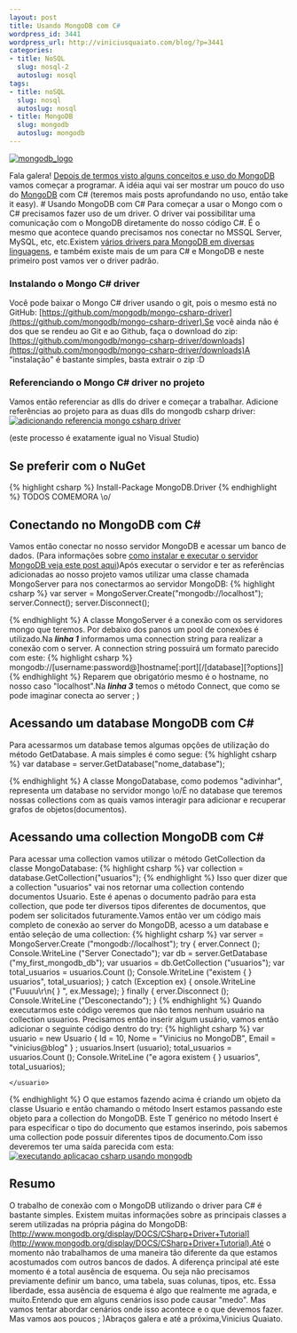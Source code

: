 ```yaml
--- 
layout: post
title: Usando MongoDB com C#
wordpress_id: 3441
wordpress_url: http://viniciusquaiato.com/blog/?p=3441
categories: 
- title: NoSQL
  slug: nosql-2
  autoslug: nosql
tags: 
- title: noSQL
  slug: nosql
  autoslug: nosql
- title: MongoDB
  slug: mongodb
  autoslug: mongodb
---
```



[![](http://viniciusquaiato.com/images_posts/mongodb_logo.png "mongodb_logo")](http://viniciusquaiato.com/images_posts/mongodb_logo.png)

Fala galera! [Depois de termos visto alguns conceitos e uso do MongoDB](http://viniciusquaiato.com/blog/primeiros-passos-com-mongodb/) vamos começar a programar. A idéia aqui vai ser mostrar um pouco do uso do [MongoDB](http://www.mongodb.org/) com C# (teremos mais posts aprofundando no uso, então take it easy). # Usando MongoDB com C#
Para começar a usar o Mongo com o C# precisamos fazer uso de um driver. O driver vai possibilitar uma comunicação com o MongoDB diretamente do nosso código C#. É o mesmo que acontece quando precisamos nos conectar no MSSQL Server, MySQL, etc, etc.Existem [vários drivers para MongoDB em diversas linguagens](http://www.mongodb.org/display/DOCS/Drivers), e também existe mais de um para C# e MongoDB e neste primeiro post vamos ver o driver padrão.

### Instalando o Mongo C# driver
Você pode baixar o Mongo C# driver usando o git, pois o mesmo está no GitHub: [https://github.com/mongodb/mongo-csharp-driver](https://github.com/mongodb/mongo-csharp-driver).Se você ainda não é dos que se rendeu ao Git e ao Github, faça o download do zip: [https://github.com/mongodb/mongo-csharp-driver/downloads](https://github.com/mongodb/mongo-csharp-driver/downloads)A "instalação" é bastante simples, basta extrair o zip :D

### Referenciando o Mongo C# driver no projeto


Vamos então referenciar as dlls do driver e começar a trabalhar. Adicione referências ao projeto para as duas dlls do mongodb csharp driver:[![adicionando referencia mongo csharp driver](http://viniciusquaiato.com/images_posts/adicionando-referencia-mongo-csharp-driver-300x280.png "adicionando referencia mongo csharp driver")](http://viniciusquaiato.com/images_posts/adicionando-referencia-mongo-csharp-driver.png)

(este processo é exatamente igual no Visual Studio)

##

## Se preferir com o NuGet

{% highlight csharp %}
Install-Package MongoDB.Driver
{% endhighlight %}
TODOS COMEMORA \o/

## Conectando no MongoDB com C#
Vamos então conectar no nosso servidor MongoDB e acessar um banco de dados. (Para informações sobre [como instalar e executar o servidor MongoDB veja este post aqui](http://viniciusquaiato.com/blog/primeiros-passos-com-mongodb/))Após executar o servidor e ter as referências adicionadas ao nosso projeto vamos utilizar uma classe chamada MongoServer para nos conectarmos ao servidor MongoDB:
{% highlight csharp %}
var server = MongoServer.Create("mongodb://localhost");
    server.Connect();
    server.Disconnect();
    
{% endhighlight %}
A classe MongoServer é a conexão com os servidores mongo que teremos. Por debaixo dos panos um pool de conexões é utilizado.Na **_linha 1_** informamos uma connection string para realizar a conexão com o server. A connection string possuirá um formato parecido com este:
{% highlight csharp %}
mongodb://[username:password@]hostname[:port][/[database][?options]]
{% endhighlight %}
Reparem que obrigatório mesmo é o hostname, no nosso caso "localhost".Na **_linha 3_** temos o método Connect, que como se pode imaginar conecta ao server ;
    )

## Acessando um database MongoDB com C#
Para acessarmos um database temos algumas opções de utilização do método GetDatabase. A mais simples é como segue:
{% highlight csharp %}
var database = server.GetDatabase("nome_database");
    
{% endhighlight %}
A classe MongoDatabase, como podemos "adivinhar", representa um database no servidor mongo \o/É no database que teremos nossas collections com as quais vamos interagir para adicionar e recuperar grafos de objetos(documentos). 

## Acessando uma collection MongoDB com C#
Para acessar uma collection vamos utilizar o método GetCollection<t> da classe MongoDatabase:
{% highlight csharp %}
var collection = database.GetCollection<usuario>("usuarios");
    </usuario>
{% endhighlight %}
Isso quer dizer que a collection "usuarios" vai nos retornar uma collection contendo documentos Usuario. Este é apenas o documento padrão para esta collection, que pode ter diversos tipos diferentes de documentos, que podem ser solicitados futuramente.Vamos então ver um código mais completo de conexão ao server do MongoDB, acesso a um database e então seleção de uma collection:
{% highlight csharp %}
var server = MongoServer.Create ("mongodb://localhost");
    try {
erver.Connect ();
    Console.WriteLine ("Server Conectado");
var db = server.GetDatabase ("my_first_mongodb_db");
var usuarios = db.GetCollection<usuario> ("usuarios");
var total_usuarios = usuarios.Count ();
    Console.WriteLine ("existem {
}
 usuarios", total_usuarios);
    }
 catch (Exception ex) {
onsole.WriteLine ("Fuuuu\r\n{
}
", ex.Message);
    }
 finally {
erver.Disconnect ();
    Console.WriteLine ("Desconectando");
    }
</usuario>
{% endhighlight %}
Quando executarmos este código veremos que não temos nenhum usuário na collection usuarios. Precisamos então inserir algum usuário, vamos então adicionar o seguinte código dentro do try:
{% highlight csharp %}
var usuario = new Usuario { Id = 10, Nome = "Vinicius no MongoDB", Email = "vinicius@blog" }
;
    usuarios.Insert<usuario> (usuario);
    total_usuarios = usuarios.Count ();
    Console.WriteLine ("e agora existem {
}
 usuarios", total_usuarios);


    </usuario>
{% endhighlight %}
O que estamos fazendo acima é criando um objeto da classe Usuario e então chamando o método Insert<t> estamos passando este objeto para a collection do MongoDB. Este T genérico no método Insert é para especificar o tipo do documento que estamos inserindo, pois sabemos uma collection pode possuir diferentes tipos de documento.Com isso deveremos ter uma saída parecida com esta:[![executando aplicacao csharp usando mongodb](http://viniciusquaiato.com/images_posts/executando-aplicacao-csharp-usando-mongodb-300x201.png "executando aplicacao csharp usando mongodb")](http://viniciusquaiato.com/images_posts/executando-aplicacao-csharp-usando-mongodb.png)



## Resumo
O trabalho de conexão com o MongoDB utilizando o driver para C# é bastante simples. Existem muitas informações sobre as principais classes a serem utilizadas na própria página do MongoDB: [http://www.mongodb.org/display/DOCS/CSharp+Driver+Tutorial](http://www.mongodb.org/display/DOCS/CSharp+Driver+Tutorial).Até o momento não trabalhamos de uma maneira tão diferente da que estamos acostumados com outros bancos de dados. A diferença principal até este momento é a total ausência de esquema. Ou seja não precisamos previamente definir um banco, uma tabela, suas colunas, tipos, etc. Essa liberdade, essa ausência de esquema é algo que realmente me agrada, e muito.Entendo que em alguns cenários isso pode causar "medo". Mas vamos tentar abordar cenários onde isso acontece e o que devemos fazer. Mas vamos aos poucos ;
    )Abraços galera e até a próxima,Vinicius Quaiato.</t></t>
